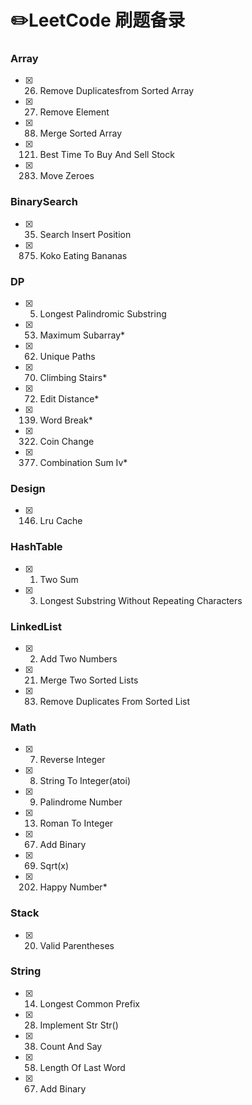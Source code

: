 # ✏️LeetCode 刷题备录

### Array
- [x] 26. Remove Duplicatesfrom Sorted Array  
- [x] 27. Remove Element  
- [x] 88. Merge Sorted Array  
- [x] 121. Best Time To Buy And Sell Stock  
- [x] 283. Move Zeroes  

### BinarySearch
- [x] 35. Search Insert Position  
- [x] 875. Koko Eating Bananas  

### DP
- [x] 05. Longest Palindromic Substring  
- [x] 53. Maximum Subarray*  
- [x] 62. Unique Paths  
- [x] 70. Climbing Stairs*  
- [x] 72. Edit Distance*  
- [x] 139. Word Break*  
- [x] 322. Coin Change  
- [x] 377. Combination Sum Iv*  

### Design
- [x] 146. Lru Cache  

### HashTable
- [x] 01. Two Sum  
- [x] 03.   Longest Substring Without Repeating Characters  

### LinkedList
- [x] 02. Add Two Numbers  
- [x] 21. Merge Two Sorted Lists  
- [x] 83. Remove Duplicates From Sorted List  

### Math
- [x] 07. Reverse Integer  
- [x] 08. String To Integer(atoi)  
- [x] 09. Palindrome Number  
- [x] 13. Roman To Integer  
- [x] 67. Add Binary  
- [x] 69. Sqrt(x)  
- [x] 202. Happy Number*  

### Stack
- [x] 20. Valid Parentheses  

### String
- [x] 14. Longest Common Prefix  
- [x] 28. Implement Str Str()  
- [x] 38. Count And Say  
- [x] 58. Length Of Last Word  
- [x] 67. Add Binary  
